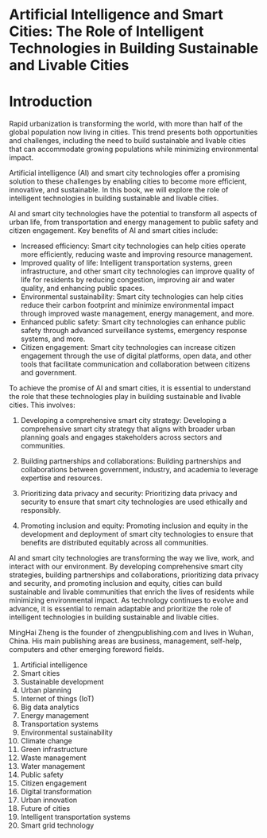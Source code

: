 # Artificial Intelligence and Smart Cities: The Role of Intelligent Technologies in Building Sustainable and Livable Cities

# Introduction

Rapid urbanization is transforming the world, with more than half of the global population now living in cities. This trend presents both opportunities and challenges, including the need to build sustainable and livable cities that can accommodate growing populations while minimizing environmental impact.

Artificial intelligence (AI) and smart city technologies offer a promising solution to these challenges by enabling cities to become more efficient, innovative, and sustainable. In this book, we will explore the role of intelligent technologies in building sustainable and livable cities.

AI and smart city technologies have the potential to transform all aspects of urban life, from transportation and energy management to public safety and citizen engagement. Key benefits of AI and smart cities include:

* Increased efficiency: Smart city technologies can help cities operate more efficiently, reducing waste and improving resource management.
* Improved quality of life: Intelligent transportation systems, green infrastructure, and other smart city technologies can improve quality of life for residents by reducing congestion, improving air and water quality, and enhancing public spaces.
* Environmental sustainability: Smart city technologies can help cities reduce their carbon footprint and minimize environmental impact through improved waste management, energy management, and more.
* Enhanced public safety: Smart city technologies can enhance public safety through advanced surveillance systems, emergency response systems, and more.
* Citizen engagement: Smart city technologies can increase citizen engagement through the use of digital platforms, open data, and other tools that facilitate communication and collaboration between citizens and government.

To achieve the promise of AI and smart cities, it is essential to understand the role that these technologies play in building sustainable and livable cities. This involves:

1. Developing a comprehensive smart city strategy: Developing a comprehensive smart city strategy that aligns with broader urban planning goals and engages stakeholders across sectors and communities.

2. Building partnerships and collaborations: Building partnerships and collaborations between government, industry, and academia to leverage expertise and resources.

3. Prioritizing data privacy and security: Prioritizing data privacy and security to ensure that smart city technologies are used ethically and responsibly.

4. Promoting inclusion and equity: Promoting inclusion and equity in the development and deployment of smart city technologies to ensure that benefits are distributed equitably across all communities.

AI and smart city technologies are transforming the way we live, work, and interact with our environment. By developing comprehensive smart city strategies, building partnerships and collaborations, prioritizing data privacy and security, and promoting inclusion and equity, cities can build sustainable and livable communities that enrich the lives of residents while minimizing environmental impact. As technology continues to evolve and advance, it is essential to remain adaptable and prioritize the role of intelligent technologies in building sustainable and livable cities.

MingHai Zheng is the founder of zhengpublishing.com and lives in Wuhan, China. His main publishing areas are business, management, self-help, computers and other emerging foreword fields.



1. Artificial intelligence
2. Smart cities
3. Sustainable development
4. Urban planning
5. Internet of things (IoT)
6. Big data analytics
7. Energy management
8. Transportation systems
9. Environmental sustainability
10. Climate change
11. Green infrastructure
12. Waste management
13. Water management
14. Public safety
15. Citizen engagement
16. Digital transformation
17. Urban innovation
18. Future of cities
19. Intelligent transportation systems
20. Smart grid technology

